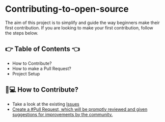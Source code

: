 # Contributing-to-open-source
The aim of this project is to simplify and guide the way beginners make their first contribution. If you are looking to make your first contribution, follow the steps below.



## :point_right: Table of Contents :point_left:
  - How to Contribute?
  - How to make a Pull Request?
  - Project Setup

## :thinking:💻 How to Contribute?

- Take a look at the existing <u>Issues
- Create a #Pull Request, which will be promptly reviewed and given suggestions for improvements by the community.



